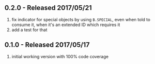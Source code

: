 ## 0.2.0 - Released 2017/05/21

1. fix indicator for special objects by using `B.SPECIAL`, even when told to consume it, when it's an extended ID which requires it
2. add a test for that


## 0.1.0 - Released 2017/05/17

1. initial working version with 100% code coverage
